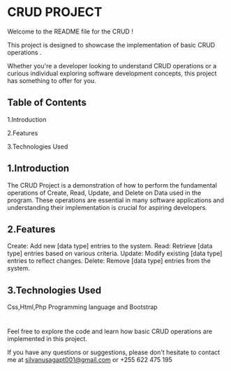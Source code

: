 # CRUD PROJECT

Welcome to the README file for the CRUD ! 

This project is designed to showcase the implementation of basic CRUD operations . 

Whether you're a developer looking to understand CRUD operations or a curious individual exploring software development concepts, this project has something to offer for you.

## Table of Contents
1.Introduction

2.Features

3.Technologies Used

## 1.Introduction
The CRUD Project is a demonstration of how to perform the fundamental operations of Create, Read, Update, and Delete on Data used in the program. These operations are essential in many software applications and understanding their implementation is crucial for aspiring developers.

## 2.Features
Create: Add new [data type] entries to the system.
Read: Retrieve [data type] entries based on various criteria.
Update: Modify existing [data type] entries to reflect changes.
Delete: Remove [data type] entries from the system.

## 3.Technologies Used
Css,Html,Php Programming language and Bootstrap 

#
Feel free to explore the code and learn how basic CRUD operations are implemented in this project. 

If you have any questions or suggestions, please don't hesitate to contact me at silvanusagapt001@gmail.com or +255 622 475 195
